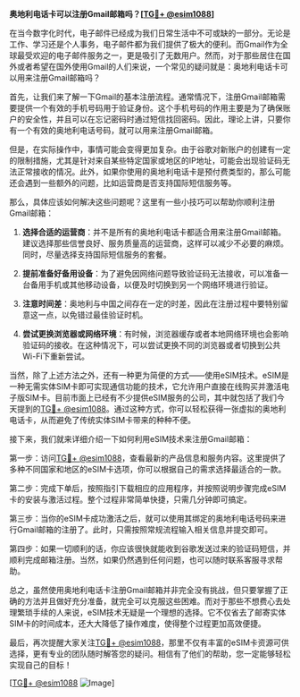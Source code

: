 **奥地利电话卡可以注册Gmail邮箱吗？[[TG💪+ @esim1088](https://t.me/s/esim1088)]**

在当今数字化时代，电子邮件已经成为我们日常生活中不可或缺的一部分。无论是工作、学习还是个人事务，电子邮件都为我们提供了极大的便利。而Gmail作为全球最受欢迎的电子邮件服务之一，更是吸引了无数用户。然而，对于那些居住在国外或者希望在国外使用Gmail的人们来说，一个常见的疑问就是：奥地利电话卡可以用来注册Gmail邮箱吗？

首先，让我们来了解一下Gmail的基本注册流程。通常情况下，注册Gmail邮箱需要提供一个有效的手机号码用于验证身份。这个手机号码的作用主要是为了确保账户的安全性，并且可以在忘记密码时通过短信找回密码。因此，理论上讲，只要你有一个有效的奥地利电话号码，就可以用来注册Gmail邮箱。

但是，在实际操作中，事情可能会变得更加复杂。由于谷歌对新账户的创建有一定的限制措施，尤其是针对来自某些特定国家或地区的IP地址，可能会出现验证码无法正常接收的情况。此外，如果你使用的奥地利电话卡是预付费类型的，那么可能还会遇到一些额外的问题，比如运营商是否支持国际短信服务等。

那么，具体应该如何解决这些问题呢？这里有一些小技巧可以帮助你顺利注册Gmail邮箱：

1. **选择合适的运营商**：并不是所有的奥地利电话卡都适合用来注册Gmail邮箱。建议选择那些信誉良好、服务质量高的运营商，这样可以减少不必要的麻烦。同时，尽量选择支持国际短信服务的套餐。

2. **提前准备好备用设备**：为了避免因网络问题导致验证码无法接收，可以准备一台备用手机或其他移动设备，以便及时切换到另一个网络环境进行验证。

3. **注意时间差**：奥地利与中国之间存在一定的时差，因此在注册过程中要特别留意这一点，以免错过最佳验证时机。

4. **尝试更换浏览器或网络环境**：有时候，浏览器缓存或者本地网络环境也会影响验证码的接收。在这种情况下，可以尝试更换不同的浏览器或者切换到公共Wi-Fi下重新尝试。

当然，除了上述方法之外，还有一种更为简便的方式——使用eSIM技术。eSIM是一种无需实体SIM卡即可实现通信功能的技术，它允许用户直接在线购买并激活电子版SIM卡。目前市面上已经有不少提供eSIM服务的公司，其中就包括了我们今天提到的[TG💪+ @esim1088](https://t.me/s/esim1088)。通过这种方式，你可以轻松获得一张虚拟的奥地利电话卡，从而避免了传统实体SIM卡带来的种种不便。

接下来，我们就来详细介绍一下如何利用eSIM技术来注册Gmail邮箱：

第一步：访问[TG💪+ @esim1088](https://t.me/s/esim1088)，查看最新的产品信息和服务内容。这里提供了多种不同国家和地区的eSIM卡选项，你可以根据自己的需求选择最适合的一款。

第二步：完成下单后，按照指引下载相应的应用程序，并按照说明步骤完成eSIM卡的安装与激活过程。整个过程非常简单快捷，只需几分钟即可搞定。

第三步：当你的eSIM卡成功激活之后，就可以使用其绑定的奥地利电话号码来进行Gmail邮箱的注册了。此时，只需按照常规流程输入相关信息并提交即可。

第四步：如果一切顺利的话，你应该很快就能收到谷歌发送过来的验证码短信，并顺利完成邮箱注册。当然，如果仍然遇到任何问题，也可以随时联系客服寻求帮助。

总之，虽然使用奥地利电话卡注册Gmail邮箱并非完全没有挑战，但只要掌握了正确的方法并且做好充分准备，就完全可以克服这些困难。而对于那些不想费心去处理繁琐手续的人来说，eSIM技术无疑是一个理想的选择。它不仅省去了邮寄实体SIM卡的时间成本，还大大降低了操作难度，使得整个过程更加高效便捷。

最后，再次提醒大家关注[TG💪+ @esim1088](https://t.me/s/esim1088)，那里不仅有丰富的eSIM卡资源可供选择，更有专业的团队随时解答您的疑问。相信有了他们的帮助，您一定能够轻松实现自己的目标！

[[TG💪+ @esim1088](https://t.me/s/esim1088) ![Image](https://i.postimg.cc/4NQfJmqS/Snipaste-2025-05-13-00-14-12.png)]